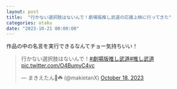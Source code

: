 ```yaml
---
layout: post
title:  "行かない選択肢はないんで！劇場版推し武道の応援上映に行ってきた"
categories: otaku
date: "2023-10-21 00:00:00"
---
```


作品の中の名言を実行できるなんてチョー気持ちいい！

<blockquote class="twitter-tweet tw-align-center"><p lang="ja" dir="ltr">行かない選択肢はないんで！<a href="https://twitter.com/hashtag/%E5%8A%87%E5%A0%B4%E7%89%88%E6%8E%A8%E3%81%97%E6%AD%A6%E9%81%93?src=hash&amp;ref_src=twsrc%5Etfw">#劇場版推し武道</a><a href="https://twitter.com/hashtag/%E6%8E%A8%E3%81%97%E6%AD%A6%E9%81%93?src=hash&amp;ref_src=twsrc%5Etfw">#推し武道</a> <a href="https://t.co/O4BumyC4vc">pic.twitter.com/O4BumyC4vc</a></p>&mdash; まきえたん🥦☘️ (@makietanX) <a href="https://twitter.com/makietanX/status/1714589002974806128?ref_src=twsrc%5Etfw">October 18, 2023</a></blockquote> <script async src="https://platform.twitter.com/widgets.js" charset="utf-8"></script>
